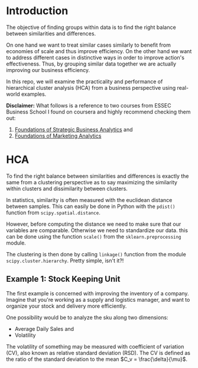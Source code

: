 
# Introduction

The objective of finding groups within data is to find the right balance between similarities and differences. 

On one hand we want to treat similar cases similarly to benefit from economies of scale and thus improve efficiency. On the other hand we want to address different cases in distinctive ways in order to improve action's effectiveness.
Thus, by grouping similar data together we are actually improving our business efficiency. 

In this repo, we will examine the practicality and performance of hierarchical cluster analysis (HCA) from a business perspective using real-world examples. 

**Disclaimer:** What follows is a reference to two courses from ESSEC Business School I found on coursera and  highly recommend checking them out:

1. [Foundations of Strategic Business Analytics](https://bit.ly/3vnJBZl) and
2. [Foundations of Marketing Analytics](https://bit.ly/32UFibO)
 

# HCA

To find the right balance between similarities and differences is exactly the same from a clustering perspective as to say maximizing the similarity within clusters and dissimilarity between clusters.

In statistics, similarity is often measured with the euclidean distance between samples. This can easily be done in Python with the `pdist()` function from `scipy.spatial.distance`. 

However, before computing the distance we need to make sure that our variables are comparable. Otherwise we need to standardize our data. this can be done using the function `scale()` from the `sklearn.preprocessing` module.

The clustering is then done by calling `linkage()` function from the module `scipy.cluster.hierarchy`. 
Pretty simple, isn't it?!


## Example 1: Stock Keeping Unit

The first example is concerned with improving the inventory of a company. 
Imagine that you're working as a supply and logistics manager, and want to organize your stock and delivery more efficiently. 

One possibility would be to analyze the sku along two dimensions:
* Average Daily Sales and
* Volatility

The volatility of something may be measured with  coefficient of variation (CV), also known as relative standard deviation (RSD). The CV is defined as the ratio of the standard deviation to the mean $C_v = \frac{\delta}{\mu}$.
